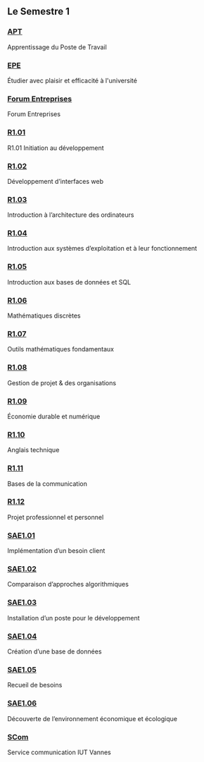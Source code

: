 ## Le Semestre 1

### [APT](./APT)
Apprentissage du Poste de Travail

### [EPE](./EPE)
Étudier avec plaisir et efficacité à l'université

### [Forum Entreprises](./Forum%20Entreprises)
Forum Entreprises

### [R1.01](./R1.01)
R1.01 Initiation au développement

### [R1.02](./R1.02)
Développement d’interfaces web

### [R1.03](./R1.03)
Introduction à l’architecture des ordinateurs

### [R1.04](./R1.04)
Introduction aux systèmes d’exploitation et à leur fonctionnement

### [R1.05](./R1.05)
Introduction aux bases de données et SQL

### [R1.06](./R1.06)
Mathématiques discrètes

### [R1.07](./R1.07)
Outils mathématiques fondamentaux

### [R1.08](./R1.08)
Gestion de projet & des organisations

### [R1.09](./R1.09)
Économie durable et numérique

### [R1.10](./R1.10)
Anglais technique

### [R1.11](./R1.11)
Bases de la communication

### [R1.12](./R1.12)
Projet professionnel et personnel

### [SAE1.01](./SAE1.01)
Implémentation d’un besoin client

### [SAE1.02](./SAE1.02)
Comparaison d’approches algorithmiques

### [SAE1.03](./SAE1.03)
Installation d’un poste pour le développement

### [SAE1.04](./SAE1.04)
Création d’une base de données

### [SAE1.05](./SAE1.05)
Recueil de besoins

### [SAE1.06](./SAE1.06)
Découverte de l’environnement économique et écologique

### [SCom](./Scom)
Service communication IUT Vannes
